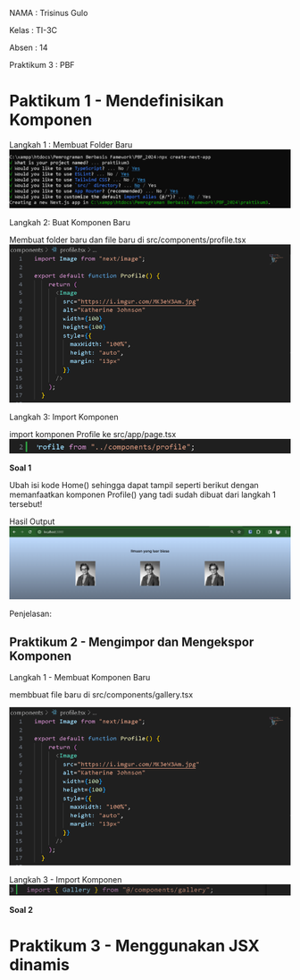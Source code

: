 NAMA : Trisinus Gulo

Kelas : TI-3C

Absen : 14

Praktikum 3 : PBF

# Paktikum 1 - Mendefinisikan Komponen

Langkah 1 : Membuat Folder Baru
![test](img/Prak1_Image1.png)

Langkah 2: Buat Komponen Baru

Membuat folder baru dan file baru di src/components/profile.tsx
![test](img/Prak1_Image2.png)

Langkah 3: Import Komponen

import komponen Profile ke src/app/page.tsx
![test](img/Prak1_Image3.png)

**Soal 1**

Ubah isi kode Home() sehingga dapat tampil seperti berikut dengan memanfaatkan komponen Profile() yang tadi sudah dibuat dari langkah 1 tersebut!

Hasil Output
![test](img/Hasil_Prak1.png)

Penjelasan:

## Praktikum 2 - Mengimpor dan Mengekspor Komponen

Langkah 1 - Membuat Komponen Baru

membbuat file baru di src/components/gallery.tsx

![test](img/Prak1_Image2.png)

Langkah 3 - Import Komponen
![test](img/Prak2_Image2.png)

**Soal 2**

# Praktikum 3 - Menggunakan JSX dinamis
